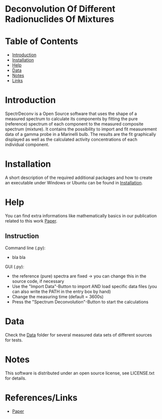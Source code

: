 # Deconvolution Of Different Radionuclides Of Mixtures

# Table of Contents
- [Introduction](#introduction)
- [Installation](#installation)
- [Help](#help)
- [Data](#data)
- [Notes](#notes)
- [Links](#links)


# Introduction
SpectrDeconv is a Open Source software that uses the shape of a measured spectrum to calculate its components by fitting the pure
(reference) spectrum of each component to the measured composite spectrum (mixture). It contains the possibility to import and fit measurement data of a gamma probe in a Marinelli bulb. The results are the fit graphically displayed as well as the calculated activity concentrations of each individual component.


# Installation
A short description of the required additional packages and how to create an executable under Windows or Ubuntu can be found in [Installation](/Installation).


# Help
You can find extra informations like mathematically basics in our publication related to this work [Paper](LINK!).

## Instruction
Command line (.py):
- bla bla

GUI (.py):
- the reference (pure) spectra are fixed -> you can change this in the source code, if necessary
- Use the "Import Data"-Button to import AND load specific data files (you can also write the PATH in the entry box by hand)
- Change the measuring time (default = 3600s)
- Press the "Spectrum Deconvolution"-Button to start the calculations

# Data
Check the [Data](/Data) folder for several measured data sets of different sources for tests.


# Notes
This software is distributed under an open source license, see LICENSE.txt for details.


# References/Links
- [Paper](LINK!)
